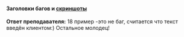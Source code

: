 #### Заголовки багов и [скриншоты](/Bug_screen.pdf)

**Ответ преподавателя:** 18 пример -это не баг,  считается что текст введён клиентом:) Остальное молодец!